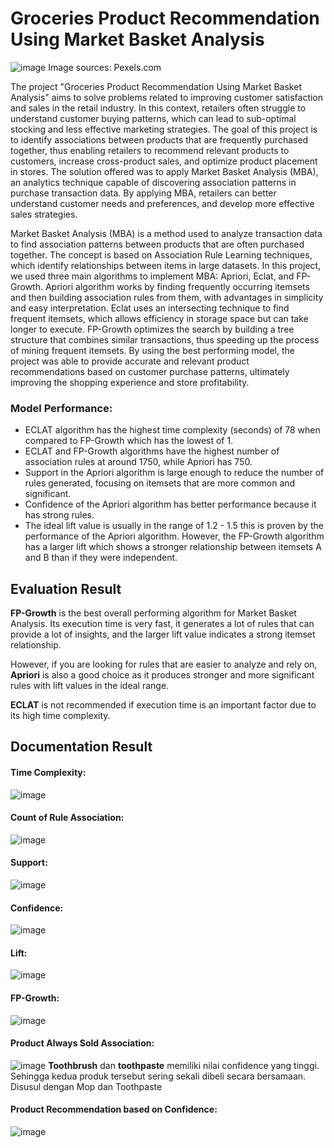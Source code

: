 # Groceries Product Recommendation Using Market Basket Analysis

![image](https://github.com/roniantoniius/Groceries-Product-Recommendation-Using-Market-Basket-Analysis-FP-Growth/assets/121453378/5b5da1ba-611a-4128-b6b7-1f029ad70919)
Image sources: Pexels.com

The project "Groceries Product Recommendation Using Market Basket Analysis" aims to solve problems related to improving customer satisfaction and sales in the retail industry. In this context, retailers often struggle to understand customer buying patterns, which can lead to sub-optimal stocking and less effective marketing strategies. The goal of this project is to identify associations between products that are frequently purchased together, thus enabling retailers to recommend relevant products to customers, increase cross-product sales, and optimize product placement in stores. The solution offered was to apply Market Basket Analysis (MBA), an analytics technique capable of discovering association patterns in purchase transaction data. By applying MBA, retailers can better understand customer needs and preferences, and develop more effective sales strategies.

Market Basket Analysis (MBA) is a method used to analyze transaction data to find association patterns between products that are often purchased together. The concept is based on Association Rule Learning techniques, which identify relationships between items in large datasets. In this project, we used three main algorithms to implement MBA: Apriori, Eclat, and FP-Growth. Apriori algorithm works by finding frequently occurring itemsets and then building association rules from them, with advantages in simplicity and easy interpretation. Eclat uses an intersecting technique to find frequent itemsets, which allows efficiency in storage space but can take longer to execute. FP-Growth optimizes the search by building a tree structure that combines similar transactions, thus speeding up the process of mining frequent itemsets. By using the best performing model, the project was able to provide accurate and relevant product recommendations based on customer purchase patterns, ultimately improving the shopping experience and store profitability.


### Model Performance:
- ECLAT algorithm has the highest time complexity (seconds) of 78 when compared to FP-Growth which has the lowest of 1.
- ECLAT and FP-Growth algorithms have the highest number of association rules at around 1750, while Apriori has 750.
- Support in the Apriori algorithm is large enough to reduce the number of rules generated, focusing on itemsets that are more common and significant.
- Confidence of the Apriori algorithm has better performance because it has strong rules.
- The ideal lift value is usually in the range of 1.2 - 1.5 this is proven by the performance of the Apriori algorithm. However, the FP-Growth algorithm has a larger lift which shows a stronger relationship between itemsets A and B than if they were independent.


## Evaluation Result

**FP-Growth** is the best overall performing algorithm for Market Basket Analysis. Its execution time is very fast, it generates a lot of rules that can provide a lot of insights, and the larger lift value indicates a strong itemset relationship.

However, if you are looking for rules that are easier to analyze and rely on, **Apriori** is also a good choice as it produces stronger and more significant rules with lift values in the ideal range.

**ECLAT** is not recommended if execution time is an important factor due to its high time complexity.


## Documentation Result
#### Time Complexity:

![image](https://github.com/roniantoniius/Groceries-Product-Recommendation-Using-Market-Basket-Analysis-FP-Growth/assets/121453378/9b927602-1a75-40ad-9cdd-0794718bd4eb)

#### Count of Rule Association:

![image](https://github.com/roniantoniius/Groceries-Product-Recommendation-Using-Market-Basket-Analysis-FP-Growth/assets/121453378/a6c63c1a-ed00-4e74-aca5-8bc95bb2cbfc)

#### Support:

![image](https://github.com/roniantoniius/Groceries-Product-Recommendation-Using-Market-Basket-Analysis-FP-Growth/assets/121453378/233a000b-e0a0-479c-b64c-77fda428365f)

#### Confidence:

![image](https://github.com/roniantoniius/Groceries-Product-Recommendation-Using-Market-Basket-Analysis-FP-Growth/assets/121453378/8cbb991f-fab5-48e1-ad2f-a410c8f414e3)

#### Lift:

![image](https://github.com/roniantoniius/Groceries-Product-Recommendation-Using-Market-Basket-Analysis-FP-Growth/assets/121453378/1eb7f245-f884-432c-b722-9b376d4f130b)

#### FP-Growth:

![image](https://github.com/roniantoniius/Groceries-Product-Recommendation-Using-Market-Basket-Analysis-FP-Growth/assets/121453378/6d4fd855-a7b6-40ce-b746-a16a2ae12b89)

#### Product Always Sold Association:

![image](https://github.com/roniantoniius/Groceries-Product-Recommendation-Using-Market-Basket-Analysis-FP-Growth/assets/121453378/ecc5be14-8f25-475b-8543-ce6fdb7f113f)
**Toothbrush** dan **toothpaste** memiliki nilai confidence yang tinggi. Sehingga kedua produk tersebut sering sekali dibeli secara bersamaan. Disusul dengan Mop dan Toothpaste

#### Product Recommendation based on Confidence:
![image](https://github.com/roniantoniius/Groceries-Product-Recommendation-Using-Market-Basket-Analysis-FP-Growth/assets/121453378/1c48ef7e-bd35-4222-a420-677786849451)




